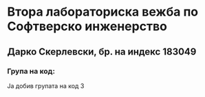 # Втора лабораториска вежба по Софтверско инженерство

## Дарко Скерлевски, бр. на индекс 183049

### Група на код: 

Ја добив групата на код 3
